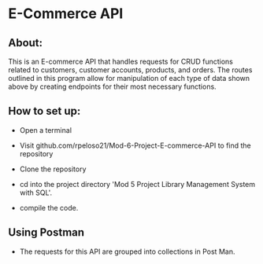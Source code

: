 # E-Commerce API

## About:
This is an E-commerce API that handles requests for CRUD functions related to customers, customer accounts, products, and orders.
The routes outlined in this program allow for manipulation of each type of data shown above by creating endpoints for their most necessary functions.

## How to set up:
- Open a terminal

- Visit github.com/rpeloso21/Mod-6-Project-E-commerce-API to find the repository

- Clone the repository

- cd into the project directory 'Mod 5 Project Library Management System with SQL'.

- compile the code.

##  Using Postman
- The requests for this API are grouped into collections in Post Man. 
